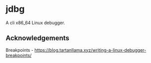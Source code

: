 # jdbg
A cli x86_64 Linux debugger.

## Acknowledgements
Breakpoints - https://blog.tartanllama.xyz/writing-a-linux-debugger-breakpoints/